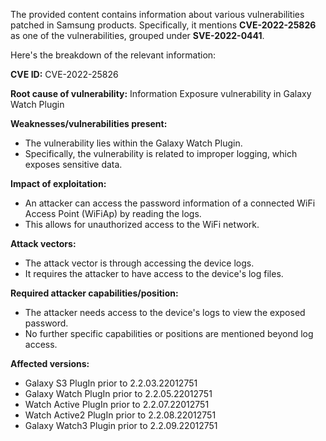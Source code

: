 The provided content contains information about various vulnerabilities patched in Samsung products. Specifically, it mentions **CVE-2022-25826** as one of the vulnerabilities, grouped under **SVE-2022-0441**.

Here's the breakdown of the relevant information:

**CVE ID:** CVE-2022-25826

**Root cause of vulnerability:** Information Exposure vulnerability in Galaxy Watch Plugin

**Weaknesses/vulnerabilities present:**
- The vulnerability lies within the Galaxy Watch Plugin.
- Specifically, the vulnerability is related to improper logging, which exposes sensitive data.

**Impact of exploitation:**
- An attacker can access the password information of a connected WiFi Access Point (WiFiAp) by reading the logs.
- This allows for unauthorized access to the WiFi network.

**Attack vectors:**
- The attack vector is through accessing the device logs.
- It requires the attacker to have access to the device's log files.

**Required attacker capabilities/position:**
- The attacker needs access to the device's logs to view the exposed password.
- No further specific capabilities or positions are mentioned beyond log access.

**Affected versions:**
- Galaxy S3 PlugIn prior to 2.2.03.22012751
- Galaxy Watch PlugIn prior to 2.2.05.22012751
- Watch Active PlugIn prior to 2.2.07.22012751
- Watch Active2 PlugIn prior to 2.2.08.22012751
- Galaxy Watch3 Plugin prior to 2.2.09.22012751
